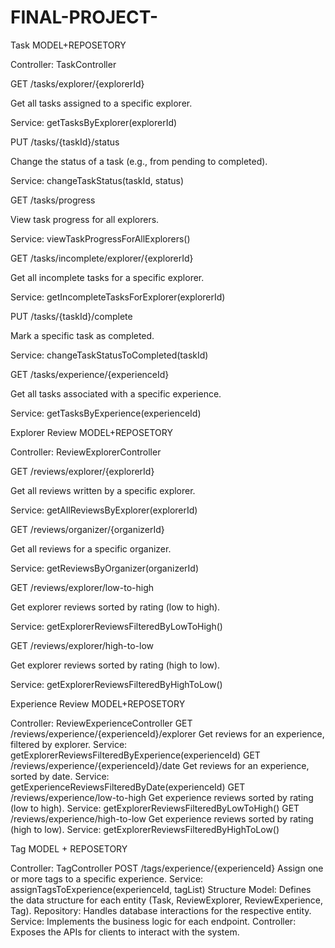 # FINAL-PROJECT-

Task MODEL+REPOSETORY

Controller: TaskController

GET /tasks/explorer/{explorerId}

Get all tasks assigned to a specific explorer.

Service: getTasksByExplorer(explorerId)

PUT /tasks/{taskId}/status

Change the status of a task (e.g., from pending to completed).

Service: changeTaskStatus(taskId, status)

GET /tasks/progress

View task progress for all explorers.

Service: viewTaskProgressForAllExplorers()

GET /tasks/incomplete/explorer/{explorerId}

Get all incomplete tasks for a specific explorer.

Service: getIncompleteTasksForExplorer(explorerId)

PUT /tasks/{taskId}/complete

Mark a specific task as completed.

Service: changeTaskStatusToCompleted(taskId)

GET /tasks/experience/{experienceId}

Get all tasks associated with a specific experience.

Service: getTasksByExperience(experienceId)

Explorer Review MODEL+REPOSETORY

Controller: ReviewExplorerController

GET /reviews/explorer/{explorerId}

Get all reviews written by a specific explorer.

Service: getAllReviewsByExplorer(explorerId)

GET /reviews/organizer/{organizerId}

Get all reviews for a specific organizer.

Service: getReviewsByOrganizer(organizerId)

GET /reviews/explorer/low-to-high

Get explorer reviews sorted by rating (low to high).

Service: getExplorerReviewsFilteredByLowToHigh()

GET /reviews/explorer/high-to-low

Get explorer reviews sorted by rating (high to low).

Service: getExplorerReviewsFilteredByHighToLow()

Experience Review MODEL+REPOSETORY

Controller: ReviewExperienceController
GET /reviews/experience/{experienceId}/explorer
Get reviews for an experience, filtered by explorer.
Service: getExplorerReviewsFilteredByExperience(experienceId)
GET /reviews/experience/{experienceId}/date
Get reviews for an experience, sorted by date.
Service: getExperienceReviewsFilteredByDate(experienceId)
GET /reviews/experience/low-to-high
Get experience reviews sorted by rating (low to high).
Service: getExplorerReviewsFilteredByLowToHigh()
GET /reviews/experience/high-to-low
Get experience reviews sorted by rating (high to low).
Service: getExplorerReviewsFilteredByHighToLow()

Tag MODEL + REPOSETORY

Controller: TagController
POST /tags/experience/{experienceId}
Assign one or more tags to a specific experience.
Service: assignTagsToExperience(experienceId, tagList)
Structure
Model: Defines the data structure for each entity (Task, ReviewExplorer, ReviewExperience, Tag).
Repository: Handles database interactions for the respective entity.
Service: Implements the business logic for each endpoint.
Controller: Exposes the APIs for clients to interact with the system.
